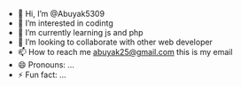 - 👋 Hi, I’m @Abuyak5309
- 👀 I’m interested in codintg
- 🌱 I’m currently learning js and php
- 💞️ I’m looking to collaborate with other web developer
- 📫 How to reach me abuyak25@gmail.com this is my email
- 😄 Pronouns: ...
- ⚡ Fun fact: ...

<!---
Abuyak5309/Abuyak5309 is a ✨ special ✨ repository because its `README.md` (this file) appears on your GitHub profile.
You can click the Preview link to take a look at your changes.
--->
